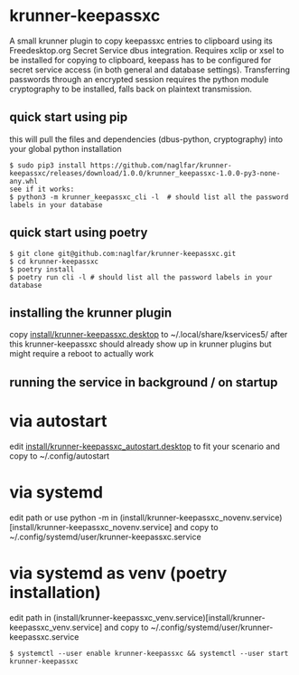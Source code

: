 # krunner-keepassxc

A small krunner plugin to copy keepassxc entries to clipboard using its Freedesktop.org Secret Service dbus integration.
Requires xclip or xsel to be installed for copying to clipboard, keepass has to be configured for secret service access (in both general and database settings).
Transferring passwords through an encrypted session requires the python module cryptography to be installed, falls back on plaintext transmission.

## quick start using pip ##
this will pull the files and dependencies (dbus-python, cryptography) into your global python installation
```
$ sudo pip3 install https://github.com/naglfar/krunner-keepassxc/releases/download/1.0.0/krunner_keepassxc-1.0.0-py3-none-any.whl
see if it works:
$ python3 -m krunner_keepassxc_cli -l  # should list all the password labels in your database
```

## quick start using poetry ## 
```
$ git clone git@github.com:naglfar/krunner-keepassxc.git
$ cd krunner-keepassxc
$ poetry install
$ poetry run cli -l # should list all the password labels in your database
```

## installing the krunner plugin  ##
copy [install/krunner-keepassxc.desktop](install/krunner-keepassxc.desktop) to ~/.local/share/kservices5/
after this krunner-keepassxc should already show up in krunner plugins but might require a reboot to actually work

## running the service in background / on startup ##
# via autostart
edit [install/krunner-keepassxc_autostart.desktop](install/krunner-keepassxc_autostart.desktop) to fit your scenario and copy to ~/.config/autostart
# via systemd
edit path or use python -m in (install/krunner-keepassxc_novenv.service)[install/krunner-keepassxc_novenv.service] and copy to ~/.config/systemd/user/krunner-keepassxc.service
# via systemd as venv (poetry installation)
edit path in (install/krunner-keepassxc_venv.service)[install/krunner-keepassxc_venv.service] and copy to ~/.config/systemd/user/krunner-keepassxc.service
```
$ systemctl --user enable krunner-keepassxc && systemctl --user start krunner-keepassxc
```
